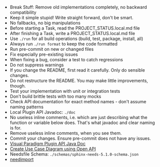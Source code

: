 - Break Stuff: Remove old implementations completely, no backward compatibility
- Keep it simple stupid! Write straight forward, don't be smart.
- No fallbacks, no big manipulations
- Before starting a Task, read the PROJECT_STATUS.local.md file
- After finishing a Task, write a PROJECT_STATUS.local.md file
- Use `./run` for all build operations (build, test, package, install, all)
- Always run `./run format` to keep the code formatted
- Run pre-commit on new or changed files
- Fix especially pre-existing issues
- When fixing a bug, consider a test to catch regressions
- Do not suppress warnings
- If you change the README, first read it carefully. Only do sensible changes.
- Do not restructure the README. You may make little improvements, though.
- Test your implementation with unit or integration tests
- Don't build brittle tests with too many mocks
- Check API documentation for exact method names - don't assume naming patterns
- Local Plugin API Javadoc: `./doc`
- No useless inline comments, i.e. which are just describing what the
  function or variable below does. That's what javadoc and clear naming is for.
- Remove useless inline comments, when you see them.
- Commit your changes. Ensure pre-commit does not have any issues.
- [Visual Paradigm Plugin API Java Doc](https://www.visual-paradigm.com/support/documents/pluginjavadoc/overview-summary.html)
- [Create Use Case Diagram using Open API](https://knowhow.visual-paradigm.com/openapi/use-case-diagram/)
- Needsfile Schema: `./schemas/sphinx-needs-5.1.0-schema.json`
- [needimport](https://sphinx-needs.readthedocs.io/en/latest/directives/needimport.html)
